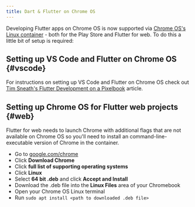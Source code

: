 ```yaml
---
title: Dart & Flutter on Chrome OS
---
```


Developing Flutter apps on Chrome OS is now supported via [Chrome OS's Linux container](https://support.google.com/chromebook/answer/9145439?hl=en-GB) - both for the Play Store and Flutter for web. To do this a little bit of setup is required:

## Setting up VS Code and Flutter on Chrome OS {#vscode}

For instructions on setting up VS Code and Flutter on Chrome OS check out [Tim Sneath's Flutter Development on a Pixelbook](https://proandroiddev.com/flutter-development-on-a-pixelbook-dde984a3fc1e) article.

## Setting up Chrome OS for Flutter web projects {#web}

Flutter for web needs to launch Chrome with additional flags that are not available on Chrome OS so you'll need to install an command-line-executable version of Chrome in the container.

- Go to [google.com/chrome](https://www.google.com/chrome/)
- Click **Download Chrome**
- Click **full list of supporting operating systems**
- Click **Linux**
- Select **64 bit .deb** and click **Accept and Install**
- Download the .deb file into the **Linux Files** area of your Chromebook
- Open your Chrome OS Linux terminal
- Run `sudo apt install <path to downloaded .deb file>`
